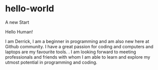 # hello-world
A new Start

Hello Human!

I am Derrick, I am a beginner in programming and am also new here at Github community. I have a great passion for coding and computers and laptops are my favourite tools. . I am looking forward to meeting professionals and friends with whom I am able to learn and explore my utmost potential in programming and coding.
